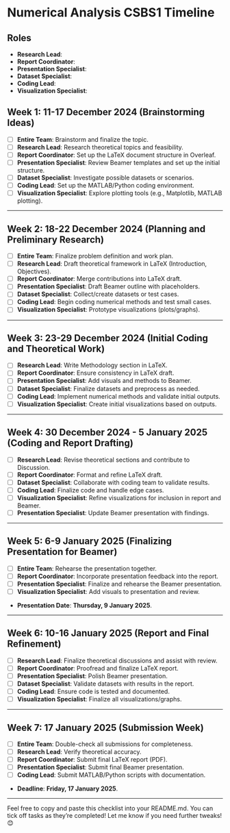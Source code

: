 # Numerical Analysis CSBS1 Timeline

## **Roles**
- **Research Lead**:
- **Report Coordinator**:
- **Presentation Specialist**:
- **Dataset Specialist**:
- **Coding Lead**:
- **Visualization Specialist**:

## **Week 1: 11-17 December 2024 (Brainstorming Ideas)**  
- [ ] **Entire Team**: Brainstorm and finalize the topic.  
- [ ] **Research Lead**: Research theoretical topics and feasibility.
- [ ] **Report Coordinator**: Set up the LaTeX document structure in Overleaf.
- [ ] **Presentation Specialist**: Review Beamer templates and set up the initial structure.
- [ ] **Dataset Specialist**: Investigate possible datasets or scenarios.  
- [ ] **Coding Lead**: Set up the MATLAB/Python coding environment.  
- [ ] **Visualization Specialist**: Explore plotting tools (e.g., Matplotlib, MATLAB plotting).  

---

## **Week 2: 18-22 December 2024 (Planning and Preliminary Research)**  
- [ ] **Entire Team**: Finalize problem definition and work plan.  
- [ ] **Research Lead**: Draft theoretical framework in LaTeX (Introduction, Objectives).
- [ ] **Report Coordinator**: Merge contributions into LaTeX draft.
- [ ] **Presentation Specialist**: Draft Beamer outline with placeholders.  
- [ ] **Dataset Specialist**: Collect/create datasets or test cases.  
- [ ] **Coding Lead**: Begin coding numerical methods and test small cases.  
- [ ] **Visualization Specialist**: Prototype visualizations (plots/graphs).  

---

## **Week 3: 23-29 December 2024 (Initial Coding and Theoretical Work)**  
- [ ] **Research Lead**: Write Methodology section in LaTeX.
- [ ] **Report Coordinator**: Ensure consistency in LaTeX draft.
- [ ] **Presentation Specialist**: Add visuals and methods to Beamer.   
- [ ] **Dataset Specialist**: Finalize datasets and preprocess as needed.  
- [ ] **Coding Lead**: Implement numerical methods and validate initial outputs.  
- [ ] **Visualization Specialist**: Create initial visualizations based on outputs.  

---

## **Week 4: 30 December 2024 - 5 January 2025 (Coding and Report Drafting)**  
- [ ] **Research Lead**: Revise theoretical sections and contribute to Discussion.
- [ ] **Report Coordinator**: Format and refine LaTeX draft.  
- [ ] **Dataset Specialist**: Collaborate with coding team to validate results.  
- [ ] **Coding Lead**: Finalize code and handle edge cases.  
- [ ] **Visualization Specialist**: Refine visualizations for inclusion in report and Beamer.  
- [ ] **Presentation Specialist**: Update Beamer presentation with findings.  

---

## **Week 5: 6-9 January 2025 (Finalizing Presentation for Beamer)**  
- [ ] **Entire Team**: Rehearse the presentation together.
- [ ] **Report Coordinator**: Incorporate presentation feedback into the report.
- [ ] **Presentation Specialist**: Finalize and rehearse the Beamer presentation.
- [ ] **Visualization Specialist**: Add visuals to presentation and review.  
- **Presentation Date**: **Thursday, 9 January 2025**.  

---

## **Week 6: 10-16 January 2025 (Report and Final Refinement)**  
- [ ] **Research Lead**: Finalize theoretical discussions and assist with review.
- [ ] **Report Coordinator**: Proofread and finalize LaTeX report.
- [ ] **Presentation Specialist**: Polish Beamer presentation.  
- [ ] **Dataset Specialist**: Validate datasets with results in the report.  
- [ ] **Coding Lead**: Ensure code is tested and documented.  
- [ ] **Visualization Specialist**: Finalize all visualizations/graphs.  

---

## **Week 7: 17 January 2025 (Submission Week)**  
- [ ] **Entire Team**: Double-check all submissions for completeness. 
- [ ] **Research Lead**: Verify theoretical accuracy.  
- [ ] **Report Coordinator**: Submit final LaTeX report (PDF).
- [ ] **Presentation Specialist**: Submit final Beamer presentation.    
- [ ] **Coding Lead**: Submit MATLAB/Python scripts with documentation.  
- **Deadline**: **Friday, 17 January 2025**.  

---

Feel free to copy and paste this checklist into your README.md. You can tick off tasks as they’re completed! Let me know if you need further tweaks! 😊

